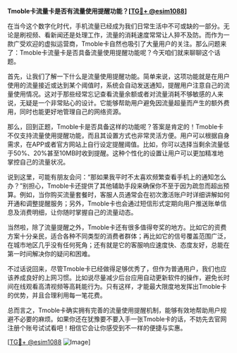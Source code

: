 **Tmoble卡流量卡是否有流量使用提醒功能？[[TG💪+ @esim1088](https://t.me/s/esim1088)]**

在当今这个数字化时代，手机流量已经成为我们日常生活中不可或缺的一部分。无论是刷视频、看新闻还是处理工作，流量的消耗速度常常让人猝不及防。而作为一款广受欢迎的虚拟运营商，Tmoble卡自然也吸引了大量用户的关注。那么问题来了：Tmoble卡流量卡是否具备流量使用提醒功能呢？今天咱们就来聊聊这个话题。

首先，让我们了解一下什么是流量使用提醒功能。简单来说，这项功能就是在用户使用的流量接近或达到某个阈值时，系统会自动发送通知，提醒用户注意自己的流量使用情况。这对于那些经常忘记查看流量余额或者对流量消耗不够敏感的人来说，无疑是一个非常贴心的设计。它能够帮助用户避免因流量超量而产生的额外费用，同时也能更好地管理自己的网络资源。

那么，回到正题，Tmoble卡是否具备这样的功能呢？答案是肯定的！Tmoble卡不仅支持流量使用提醒功能，而且其设置方式也非常灵活方便。用户可以根据自身需求，在APP或者官方网站上自行设定提醒阈值。比如，你可以选择当剩余流量低于50%、20%甚至10MB时收到提醒。这种个性化的设置让用户可以更加精准地掌控自己的流量状况。

说到这里，可能有朋友会问：“那如果我平时不太喜欢频繁查看手机上的通知怎么办？”别担心，Tmoble卡还提供了其他辅助手段来确保你不至于因为疏忽而超出预算。例如，当你购买流量套餐时，客服人员通常会在初次激活账户时详细讲解如何开通和调整提醒服务；另外，Tmoble卡也会通过短信形式定期向用户推送账单信息及消费明细，让你随时掌握自己的流量动态。

当然啦，除了流量提醒之外，Tmoble卡还有很多值得夸奖的地方。比如它的资费方案十分亲民，适合各种不同类型的消费者群体；再比如它的信号覆盖范围广泛，在城市地区几乎没有任何死角；还有就是它的客服响应速度快、态度友好，总能在第一时间解决你的疑问和困难。

不过话说回来，尽管Tmoble卡已经做得足够优秀了，但作为普通用户，我们也应该养成良好的上网习惯。比如说尽量减少后台应用自动更新软件的操作，避免长时间在线观看高清视频等高耗能行为。只有这样，才能最大限度地发挥出Tmoble卡的优势，并且合理利用每一笔花费。

总而言之，Tmoble卡确实拥有完善的流量使用提醒机制，能够有效地帮助用户规避不必要的麻烦。如果你还在犹豫要不要入手一张Tmoble卡的话，不妨先去官网注册个账号试试看吧！相信它会让你感受到不一样的便捷与实惠。

[[TG💪+ @esim1088](https://t.me/s/esim1088) ![Image](https://i.postimg.cc/4NQfJmqS/Snipaste-2025-05-13-00-14-12.png)]